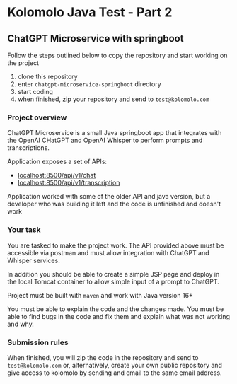 # Kolomolo Java Test - Part 2

## ChatGPT Microservice with springboot

Follow the steps outlined below to copy the repository and
start working on the project  

1. clone this repository
2. enter `chatgpt-microservice-springboot` directory
3. start coding
4. when finished, zip your repository and send to `test@kolomolo.com`

### Project overview

ChatGPT Microservice is a small Java springboot app that integrates with the 
OpenAI CHatGPT and OpenAI Whisper to perform prompts and transcriptions.

Application exposes a set of APIs:
- [localhost:8500/api/v1/chat](localhost:8500/api/v1/chat)
- [localhost:8500/api/v1/transcription](localhost:8500/api/v1/transcription)

Application worked with some of the older API and java version, but a developer
who was building it left and the code is unfinished and doesn't work

### Your task

You are tasked to make the project work. The API provided above
must be accessible via postman and must allow integration with ChatGPT and Whisper services.

In addition you should be able to create a simple JSP page and deploy in the local
Tomcat container to allow simple input of a prompt to ChatGPT.

Project must be built with `maven` and work with Java version 16+

You must be able to explain the code and the changes made. You must be able to 
find bugs in the code and fix them and explain what was not working and why.

### Submission rules


When finished, you will zip the code in the repository and send to `test@kolomolo.com`
or, alternatively, create your own public repository and give access to kolomolo by
sending and email to the same email address.








